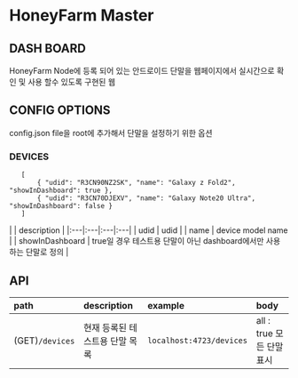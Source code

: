 # HoneyFarm Master

## DASH BOARD
HoneyFarm Node에 등록 되어 있는 안드로이드 단말을 웹페이지에서 실시간으로 확인 및 사용 할수 있도록 구현된 웹

## CONFIG OPTIONS
config.json file을 root에 추가해서 단말을 설정하기 위한 옵션

### DEVICES
 ```
    [ 
        { "udid": "R3CN90NZ2SK", "name": "Galaxy z Fold2", "showInDashboard": true },
        { "udid": "R3CN70DJEXV", "name": "Galaxy Note20 Ultra", "showInDashboard": false }
    ] 
``` 
|  | description |
|:---|:---|:---|:---|
| udid | udid |
| name | device model name |
| showInDashboard | true일 경우 테스트용 단말이 아닌 dashboard에서만 사용 하는 단말로 정의 |

## API

| path | description | example | body |
|:---|:---|:---|:---|
| (GET)`/devices` | 현재 등록된 테스트용 단말 목록 |`localhost:4723/devices`| all : true 모든 단말 표시|

